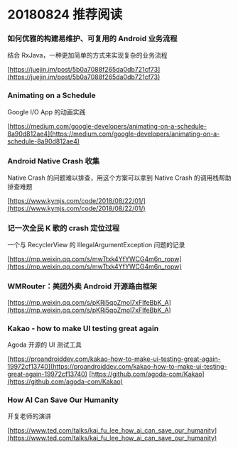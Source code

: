 # 20180824 推荐阅读

### 如何优雅的构建易维护、可复用的 Android 业务流程

结合 RxJava，一种更加简单的方式来实现复杂的业务流程

[https://juejin.im/post/5b0a7088f265da0db721cf73](https://juejin.im/post/5b0a7088f265da0db721cf73)

### Animating on a Schedule

Google I/O App 的动画实践

[https://medium.com/google-developers/animating-on-a-schedule-8a90d812ae4](https://medium.com/google-developers/animating-on-a-schedule-8a90d812ae4)

### Android Native Crash 收集

Native Crash 的问题难以排查，用这个方案可以拿到 Native Crash 的调用栈帮助排查难题

[https://www.kymjs.com/code/2018/08/22/01/](https://www.kymjs.com/code/2018/08/22/01/)

### 记一次全民 K 歌的 crash 定位过程

一个与 RecyclerView 的 IllegalArgumentException 问题的记录

[https://mp.weixin.qq.com/s/mwTtxk4YfYWCG4m6n_ropw](https://mp.weixin.qq.com/s/mwTtxk4YfYWCG4m6n_ropw)

### WMRouter：美团外卖 Android 开源路由框架
[https://mp.weixin.qq.com/s/pKRi5qpZmol7xFIfeBbK_A](https://mp.weixin.qq.com/s/pKRi5qpZmol7xFIfeBbK_A)

### Kakao - how to make UI testing great again

Agoda 开源的 UI 测试工具

[https://proandroiddev.com/kakao-how-to-make-ui-testing-great-again-19972cf13740](https://proandroiddev.com/kakao-how-to-make-ui-testing-great-again-19972cf13740)
[https://github.com/agoda-com/Kakao](https://github.com/agoda-com/Kakao)

### How AI Can Save Our Humanity

开复老师的演讲

[https://www.ted.com/talks/kai_fu_lee_how_ai_can_save_our_humanity](https://www.ted.com/talks/kai_fu_lee_how_ai_can_save_our_humanity)